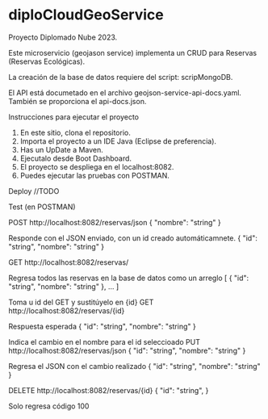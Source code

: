 # diploCloudGeoService
Proyecto Diplomado Nube 2023.

Este microservicio (geojason service) implementa un CRUD para Reservas (Reservas Ecológicas).

La creación de la base de datos requiere del script: scripMongoDB.

El API está documetado en el archivo geojson-service-api-docs.yaml. También se proporciona el api-docs.json.


Instrucciones para ejecutar el proyecto

1. En este sitio, clona el repositorio.
2. Importa el proyecto a un IDE Java (Eclipse de preferencia).
3. Has un UpDate a Maven.
4. Ejecutalo desde Boot Dashboard.
5. El proyecto se despliega en el localhost:8082.
6. Puedes ejecutar las pruebas con POSTMAN.



Deploy
//TODO


Test (en POSTMAN)

POST http://localhost:8082/reservas/json
{
  "nombre": "string"
}

Responde con el JSON enviado, con un id creado automáticamnete.
{
  "id": "string",
  "nombre": "string"
}


GET http://localhost:8082/reservas/

Regresa todos las reservas en la base de datos como un arreglo
[
  {
    "id": "string",
    "nombre": "string"
  },
  ...
]



Toma u id del GET y sustitúyelo en {id}
GET http://localhost:8082/reservas/{id}

Respuesta esperada
{
  "id": "string",
  "nombre": "string"
}

Indica el cambio en el nombre para el id seleccioado
PUT http://localhost:8082/reservas/json
{
  "id": "string",
  "nombre": "string"
}

Regresa el JSON con el cambio realizado
{
  "id": "string",
  "nombre": "string"
}


DELETE http://localhost:8082/reservas/{id}
{
  "id": "string",
}

Solo regresa código 100

